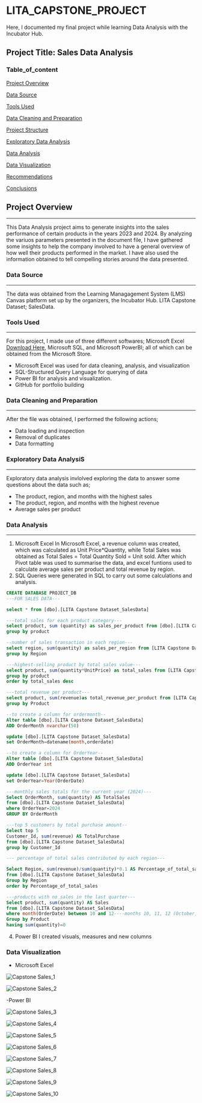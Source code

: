# LITA_CAPSTONE_PROJECT
Here, I documented my final project while learning Data Analysis with the Incubator Hub.

## Project Title: Sales Data Analysis

### Table_of_content
[Project Overview](#project-overview)

[Data Source](data-source)

[Tools Used](tools-used)

[Data Cleaning and Preparation](data-cleaning-and-preparation)

[Project Structure](project-structure)

[Exploratory Data Analysis](exploratory-data-analysis)

[Data Analysis](data-analysis)

[Data Visualization](data-visualization)

[Recommendations](recommendations)

[Conclusions](conclusions)

## Project Overview
---
This Data Analysis project aims to generate insights into the sales performance of certain products in the years 2023 and 2024. By analyzing the variuos parameters presented in the document file, I have gathered some insights to help the company involved to have a general overview of how well their products performed in the market. I have also used the information obtained to tell compelling stories around the data presented. 


### Data Source
---
The data was obtained from the Learning Managagement System (LMS) Canvas platform set up by the organizers, the Incubator Hub. LITA Capstone Dataset; SalesData.  

### Tools Used
---
For this project, I made use of three different softwares; Microsoft Excel [Download Here](https://www.microsoft.com), Microsoft SQL, and Microsoft PowerBI; all of which can be obtained from the Microsoft Store.
- Microsoft Excel was used for data cleaning, analysis, and visualization
- SQL-Structured Query Language for querying of data 
- Power BI for analysis and visualization.
- GitHub for portfolio building

### Data Cleaning and Preparation
---
After the file was obtained, I performed the following actions;
- Data loading and inspection
- Removal of duplicates
- Data formatting

### Exploratory Data AnalysiS
---
Exploratory data analysis invlolved exploring the data to answer some questions about the data such as; 
- The product, region, and months with the highest sales
- The product, region, and months with the highest revenue
- Average sales per product

### Data Analysis
---
1. Microsoft Excel
In Microsoft Excel, a revenue column was created, which was calculated as Unit Price*Quantity, while Total Sales was obtained as Total Sales = Total Quantity Sold = Unit sold.
After which Pivot table was used to summarise the data, and excel funtions used to calculate average sales per product and total revenue by region.
2. SQL
   Queries were generated in SQL to carry out some calculations and analysis.

```SQL
CREATE DATABASE PROJECT_DB
---FOR SALES DATA---

select * from [dbo].[LITA Capstone Dataset_SalesData]

---total sales for each product category---
select product, sum (quantity) as sales_per_product from [dbo].[LITA Capstone Dataset_SalesData]
group by product

--number of sales transaction in each region---
select region, sum(quantity) as sales_per_region from [LITA Capstone Dataset_SalesData]
group by Region

---highest-selling product by total sales value---
select product, sum(quantity*UnitPrice) as total_sales from [LITA Capstone Dataset_SalesData]
group by product
order by total_sales desc

---total revenue per product---
select product, sum(revenue)as total_revenue_per_product from [LITA Capstone Dataset_SalesData]
group by Product

--to create a column for ordermonth--
Alter table [dbo].[LITA Capstone Dataset_SalesData]
ADD OrderMonth nvarchar(50)

update [dbo].[LITA Capstone Dataset_SalesData]
set OrderMonth=datename(month,orderdate)

--to create a column for OrderYear--
Alter table [dbo].[LITA Capstone Dataset_SalesData]
ADD OrderYear int

update [dbo].[LITA Capstone Dataset_SalesData]
set OrderYear=Year(OrderDate)

---monthly sales totals for the current year (2024)---
Select OrderMonth, sum(quantity) AS TotalSales
from [dbo].[LITA Capstone Dataset_SalesData]
where OrderYear=2024
GROUP BY OrderMonth

---top 5 customers by total purchase amount--
Select top 5
Customer_Id, sum(revenue) AS TotalPurchase
from [dbo].[LITA Capstone Dataset_SalesData]
group by Customer_Id

--- percentage of total sales contributed by each region---

Select Region, sum(revenue)/sum(quantity)*0.1 AS Percentage_of_total_sales
from [dbo].[LITA Capstone Dataset_SalesData]
Group by Region
order by Percentage_of_total_sales

---products with no sales in the last quarter---
Select product, sum(quantity) AS Sales
from [dbo].[LITA Capstone Dataset_SalesData]
where month(OrderDate) between 10 and 12----months 10, 11, 12 (October, November, December)
Group by Product
having sum(quantity)=0
```


4. Power BI
I created visuals, measures and new columns

### Data Visualization
- Microsoft Excel

![Capstone Sales_1](https://github.com/user-attachments/assets/51ffe030-cbf8-4250-98e9-2aa75d69875b)

![Capstone Sales_2](https://github.com/user-attachments/assets/b480ccda-353b-42eb-b8c4-171fdbb815b5)



-Power BI 

![Capstone Sales_3](https://github.com/user-attachments/assets/5e0f60a8-2650-4ea4-b9d8-d492a415623e)

![Capstone Sales_4](https://github.com/user-attachments/assets/d7cebd27-306d-4024-a06d-e1e406b8c43d)

![Capstone Sales_5](https://github.com/user-attachments/assets/fe9f512b-9111-4775-9b7e-b1d359b966b8)

![Capstone Sales_6](https://github.com/user-attachments/assets/cb462d37-58db-450d-a7e5-cd9f1e639a90)

![Capstone Sales_7](https://github.com/user-attachments/assets/b815819d-e4c7-47c3-90e7-f120e8da99d8)

![Capstone Sales_8](https://github.com/user-attachments/assets/79402057-ece3-4950-99ca-ee3a131ae659)

![Capstone Sales_9](https://github.com/user-attachments/assets/264ba349-77e1-4c93-ac98-c62bffd5b200)

![Capstone Sales_10](https://github.com/user-attachments/assets/b1e2e053-f019-4909-bc76-95c9afe4c4f4)
